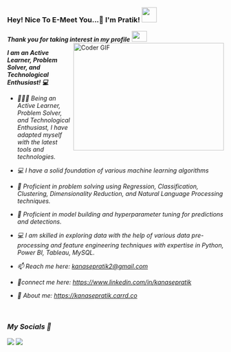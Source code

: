### Hey! Nice To E-Meet You...🙂 I'm Pratik! <img src="https://raw.githubusercontent.com/TheDudeThatCode/TheDudeThatCode/master/Assets/Hi.gif" width=35 height=35> 

<p>
  <em>
    <b>Thank you for taking interest in my profile</b> <img src="https://raw.githubusercontent.com/TheDudeThatCode/TheDudeThatCode/master/Assets/Developer.gif" width=35 height=25> 
  </em>
<img align="right" alt="Coder GIF" height=250 width=350 src="https://magiccopy.xyz/assets/images/hadder.gif" />
 </p>


<em>

**I am an Active Learner, Problem Solver, and Technological Enthusiast! 💻**

- 👨🏽‍💻 Being an Active Learner, Problem Solver, and Technological Enthusiast, I have adapted myself with the latest tools and technologies.
- 💻  I have a solid foundation of various machine learning algorithms 
- 📃 Proficient in problem solving using Regression, Classification, Clustering, Dimensionality Reduction, and Natural Language Processing techniques. 
- 📌 Proficient in model building and hyperparameter tuning for predictions and detections.
- 💻 I am skilled in exploring data with the help of various data pre-processing and feature engineering techniques with expertise in Python, Power BI, Tableau, MySQL.

- 📫 Reach me here: kanasepratik2@gmail.com 
- 📌connect me here: https://www.linkedin.com/in/kanasepratik
- 🎯 About me:  https://kanasepratik.carrd.co

<br/>


### My Socials 🔗

[<img target="_blank" src="https://img.icons8.com/bubbles/100/000000/linkedin.png">](https://www.linkedin.com/in/kanasepratik/)  [<img target="_blank" src="https://img.icons8.com/bubbles/100/000000/github.png">](https://github.com/kanasepratik)  
